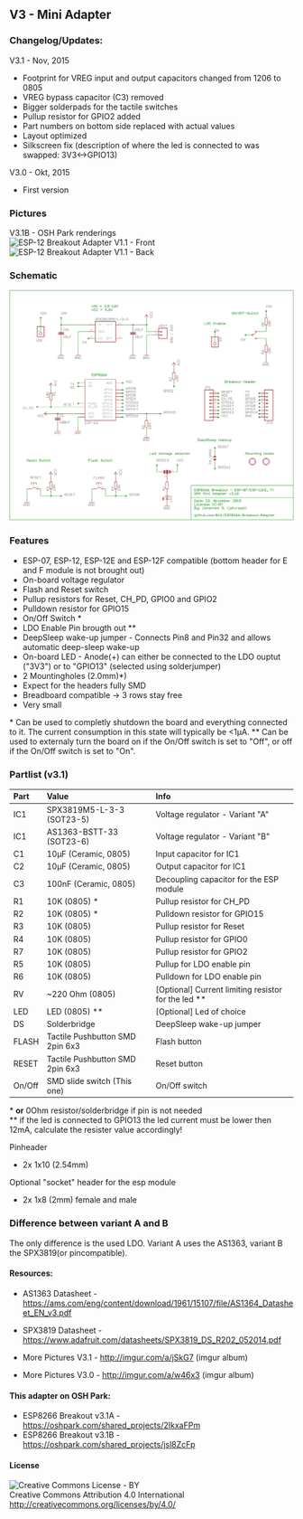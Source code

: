 ## V3 - Mini Adapter

### Changelog/Updates: <br />

V3.1 - Nov, 2015
- Footprint for VREG input and output capacitors changed from 1206 to 0805
- VREG bypass capacitor (C3) removed
- Bigger solderpads for the tactile switches
- Pullup resistor for GPIO2 added
- Part numbers on bottom side replaced with actual values
- Layout optimized
- Silkscreen fix (description of where the led is connected to was swapped: 3V3<->GPIO13)

V3.0 - Okt, 2015
- First version

### Pictures
V3.1B - OSH Park renderings<br />
<img src="https://644db4de3505c40a0444-327723bce298e3ff5813fb42baeefbaa.ssl.cf1.rackcdn.com/ada2986226837bb70db97c0850a03c31.png" width="300" alt="ESP-12 Breakout Adapter V1.1 - Front" />&nbsp;
<img src="https://644db4de3505c40a0444-327723bce298e3ff5813fb42baeefbaa.ssl.cf1.rackcdn.com/8ab8bf034a2089dc2fbfab833ebf3101.png" width="300" alt="ESP-12 Breakout Adapter V1.1 - Back" />
<br />
### Schematic
<img src="https://raw.githubusercontent.com/8n1/ESP8266-Breakout-Adapter/master/Breakout%20Adapter%20v3/ESP%20Breakout%20Adapter%20v3.1B%20-%20SPX3819%20-%20Mini/ESP%20Breakout%20Adapter%20-%20v3_1B%20-%20SPX3819%20-%20Mini_sch.png" width="600" alt="ESP-12 Breakout Adapter V3.1 - Schematic" />


### Features
* ESP-07, ESP-12, ESP-12E and ESP-12F compatible (bottom header for E and F module is not brought out)
* On-board voltage regulator
* Flash and Reset switch
* Pullup resistors for Reset, CH_PD, GPIO0 and GPIO2
* Pulldown resistor for GPIO15
* On/Off Switch *
* LDO Enable Pin brougth out **
* DeepSleep wake-up jumper - Connects Pin8 and Pin32 and allows automatic deep-sleep wake-up
* On-board LED - Anode(+) can either be connected to the LDO ouptut ("3V3") or to "GPIO13" (selected using solderjumper)
* 2 Mountingholes (2.0mm)*)
* Expect for the headers fully SMD
* Breadboard compatible -> 3 rows stay free
* Very small

\* Can be used to completly shutdown the board and everything connected to it. The current consumption in this state will typically be &lt;1µA. 
\** Can be used to externaly turn the board on if the On/Off switch is set to "Off", or off if the On/Off switch is set to "On".

### Partlist (v3.1)
| Part  | Value                     | Info                |
|:------|:--------------------------|:--------------------|
| IC1   | SPX3819M5-L-3-3 (SOT23-5) | Voltage regulator - Variant "A" |
| IC1   | AS1363-BSTT-33 (SOT23-6) | Voltage regulator - Variant "B" |
| C1    | 10µF (Ceramic, 0805)      | Input capacitor for IC1 |
| C2    | 10µF (Ceramic, 0805)      | Output capacitor for IC1 |
| C3    | 100nF (Ceramic, 0805)     | Decoupling capacitor for the ESP module |
| R1    | 10K (0805) *              | Pullup resistor for CH_PD |
| R2    | 10K (0805) *              | Pulldown resistor for GPIO15 |
| R3    | 10K (0805)                | Pullup resistor for Reset |
| R4    | 10K (0805)                | Pullup resistor for GPIO0 |
| R7    | 10K (0805)                | Pullup resistor for GPIO2 |
| R5    | 10K (0805)                | Pullup for LDO enable pin |
| R6    | 10K (0805)                | Pulldown for LDO enable pin |
| RV    | ~220 Ohm (0805)           | [Optional] Current limiting resistor for the led ** |
| LED   | LED (0805) **             | [Optional] Led of choice |
| DS    | Solderbridge       | DeepSleep wake-up jumper |
| FLASH | Tactile Pushbutton SMD 2pin 6x3       | Flash button |
| RESET | Tactile Pushbutton SMD 2pin 6x3       | Reset button |
| On/Off | SMD slide switch (This one)       | On/Off switch |

\* **or** 0Ohm resistor/solderbridge if pin is not needed<br /> 
\** if the led is connected to GPIO13 the led current must be lower then 12mA, calculate the resister value accordingly!

Pinheader
* 2x 1x10 (2.54mm)

Optional "socket" header for the esp module
* 2x 1x8 (2mm) female and male

### Difference between variant A and B
The only difference is the used LDO. Variant A uses the AS1363, variant B the SPX3819(or pincompatible).

#### Resources:
- AS1363 Datasheet - https://ams.com/eng/content/download/1961/15107/file/AS1364_Datasheet_EN_v3.pdf
- SPX3819 Datasheet - https://www.adafruit.com/datasheets/SPX3819_DS_R202_052014.pdf

- More Pictures V3.1 - http://imgur.com/a/jSkG7 (imgur album)
- More Pictures V3.0 - http://imgur.com/a/w46x3 (imgur album)

#### This adapter on OSH Park:
- ESP8266 Breakout v3.1A - https://oshpark.com/shared_projects/2IkxaFPm
- ESP8266 Breakout v3.1B - https://oshpark.com/shared_projects/jsl8ZcFp

#### License
<img src="http://mirrors.creativecommons.org/presskit/buttons/88x31/png/by.png" alt="Creative Commons License - BY" /><br />
Creative Commons Attribution 4.0 International<br />
http://creativecommons.org/licenses/by/4.0/
